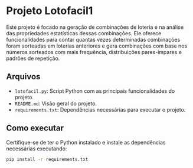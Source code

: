 # Projeto Lotofacil1

Este projeto é focado na geração de combinações de loteria e na análise das propriedades estatísticas dessas combinações. Ele oferece funcionalidades para contar quantas vezes determinadas combinações foram sorteadas em loterias anteriores e gera combinações com base nos números sorteados com mais frequência, distribuições pares-ímpares e padrões de repetição.

## Arquivos

- `lotofacil.py`: Script Python com as principais funcionalidades do projeto.
- `README.md`: Visão geral do projeto.
- `requirements.txt`: Dependências necessárias para executar o projeto.

## Como executar

Certifique-se de ter o Python instalado e instale as dependências necessárias executando:

```bash
pip install -r requirements.txt

